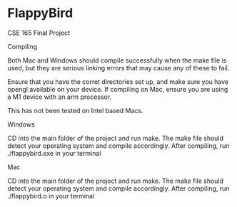 # FlappyBird
CSE 165 Final Project

Compiling

Both Mac and Windows should compile successfully when the make file is used, but they are serious linking errors that may cause any of these to fail. 

Ensure that you have the corret directories set up, and make sure you have opengl available on your device. If compiling on Mac, ensure you are using a M1 device with an arm processor. 

This has not been tested on Intel based Macs.
 
Windows

CD into the main folder of the project and run make. The make file should detect your operating system and compile accordingly. After compiling, run ./flappybird.exe in your terminal
 
Mac

CD into the main folder of the project and run make. The make file should detect your operating system and compile accordingly. After compiling, run ./flappybird.o in your terminal
